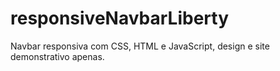 # responsiveNavbarLiberty
Navbar responsiva com CSS, HTML e JavaScript, design e site demonstrativo apenas.
